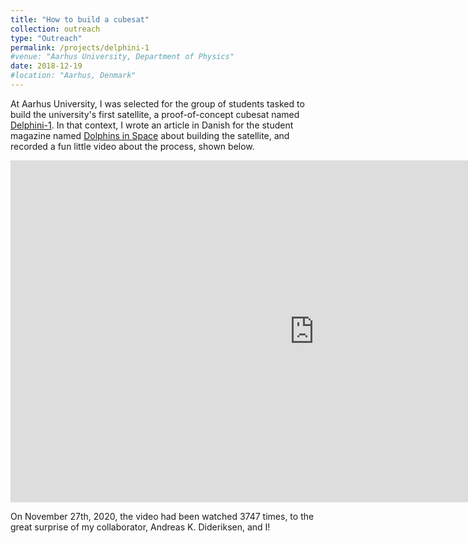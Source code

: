 ```yaml
---
title: "How to build a cubesat"
collection: outreach
type: "Outreach"
permalink: /projects/delphini-1
#venue: "Aarhus University, Department of Physics"
date: 2018-12-19
#location: "Aarhus, Denmark"
---
```


At Aarhus University, I was selected for the group of students tasked to build the university's first satellite, a proof-of-concept cubesat named [Delphini-1][1].
In that context, I wrote an article in Danish for the student magazine named [Dolphins in Space][2] about building the satellite, and recorded a fun little video about the process,
shown below.

<iframe width="972" height="547" src="https://www.youtube.com/embed/YUEohBqY-xE" frameborder="0" allow="accelerometer; autoplay; clipboard-write; encrypted-media; gyroscope; picture-in-picture" allowfullscreen></iframe>

On November 27th, 2020, the video had been watched 3747 times, to the great surprise of my collaborator, Andreas K. Dideriksen, and I!

[1]: https://projects.au.dk/ausat/delphini1/
[2]: https://delfinen-magasin.dk/studieliv/delphiner-i-rummet/
